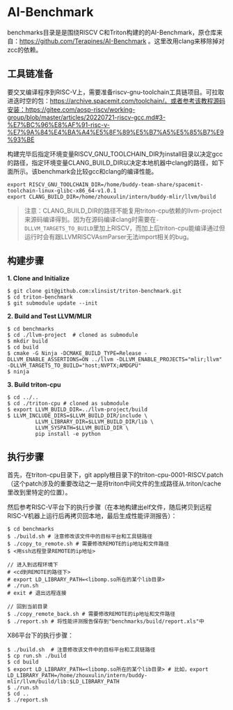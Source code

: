 # AI-Benchmark

benchmarks目录是是围绕RISCV C和Triton构建的的AI-Benchmark，原仓库来自：https://github.com/Terapines/AI-Benchmark 。这里改用clang来移除掉对zcc的依赖。

## 工具链准备

要交叉编译程序到RISC-V上，需要准备riscv-gnu-toolchain工具链项目。可拉取进迭时空的包：https://archive.spacemit.com/toolchain/。或者参考该教程源码安装：https://gitee.com/aosp-riscv/working-group/blob/master/articles/20220721-riscv-gcc.md#3-%E7%BC%96%E8%AF%91-risc-v-%E7%9A%84%E4%BA%A4%E5%8F%89%E5%B7%A5%E5%85%B7%E9%93%BE

构建完毕后指定环境变量RISCV_GNU_TOOLCHAIN_DIR为install目录以决定gcc的路径，指定环境变量CLANG_BUILD_DIR以决定本地机器中clang的路径，如下面所示。该benchmark会比较gcc和clang的编译性能。
```
export RISCV_GNU_TOOLCHAIN_DIR=/home/buddy-team-share/spacemit-toolchain-linux-glibc-x86_64-v1.0.1
export CLANG_BUILD_DIR=/home/zhouxulin/intern/buddy-mlir/llvm/build
```
> 注意：CLANG_BUILD_DIR的路径不能复用triton-cpu依赖的llvm-project来源码编译得到。因为在源码编译clang时需要在`-DLLVM_TARGETS_TO_BUILD`里加上RISCV，而加上后triton-cpu能编译通过但运行时会有跟LLVMRISCVAsmParser无法import相关的bug。

## 构建步骤

**1. Clone and Initialize**
```
$ git clone git@github.com:xlinsist/triton-benchmark.git
$ cd triton-benchmark
$ git submodule update --init
```
**2. Build and Test LLVM/MLIR**
```
$ cd benchmarks
$ cd ./llvm-project  # cloned as submodule
$ mkdir build
$ cd build
$ cmake -G Ninja -DCMAKE_BUILD_TYPE=Release -DLLVM_ENABLE_ASSERTIONS=ON ../llvm -DLLVM_ENABLE_PROJECTS="mlir;llvm" -DLLVM_TARGETS_TO_BUILD="host;NVPTX;AMDGPU"
$ ninja
```

**3. Build triton-cpu**
```
$ cd ../..
$ cd ./triton-cpu # cloned as submodule
$ export LLVM_BUILD_DIR=../llvm-project/build
$ LLVM_INCLUDE_DIRS=$LLVM_BUILD_DIR/include \
         LLVM_LIBRARY_DIR=$LLVM_BUILD_DIR/lib \
         LLVM_SYSPATH=$LLVM_BUILD_DIR \
         pip install -e python
```

## 执行步骤
首先，在triton-cpu目录下，git apply根目录下的triton-cpu-0001-RISCV.patch（这个patch涉及的重要改动之一是将triton中间文件的生成路径从.triton/cache里改到里特定的位置）。

然后参考RISC-V平台下的执行步骤（在本地构建出elf文件，随后拷贝到远程RISC-V机器上运行后再拷贝回本地，最后生成性能评测报告）：
```
$ cd benchmarks
$ ./build.sh # 注意修改该文件中的目标平台和工具链路径
$ ./copy_to_remote.sh # 需要修改REMOTE的ip地址和文件路径
$ <用ssh远程登录REMOTE的ip地址>

// 进入到远程环境下
# <cd到REMOTE的路径下>
# export LD_LIBRARY_PATH=<libomp.so所在的某个lib目录>
# ./run.sh
# exit # 退出远程连接

// 回到当前目录
$ ./copy_remote_back.sh # 需要修改REMOTE的ip地址和文件路径
$ ./report.sh # 将性能评测报告保存到"benchmarks/build/report.xls"中
```

X86平台下的执行步骤：
```
$ ./build.sh  # 注意修改该文件中的目标平台和工具链路径
$ cp run.sh ./build
$ cd build
$ export LD_LIBRARY_PATH=<libomp.so所在的某个lib目录> # 比如，export LD_LIBRARY_PATH=/home/zhouxulin/intern/buddy-mlir/llvm/build/lib:$LD_LIBRARY_PATH
$ ./run.sh
$ cd ..
$ ./report.sh
```
